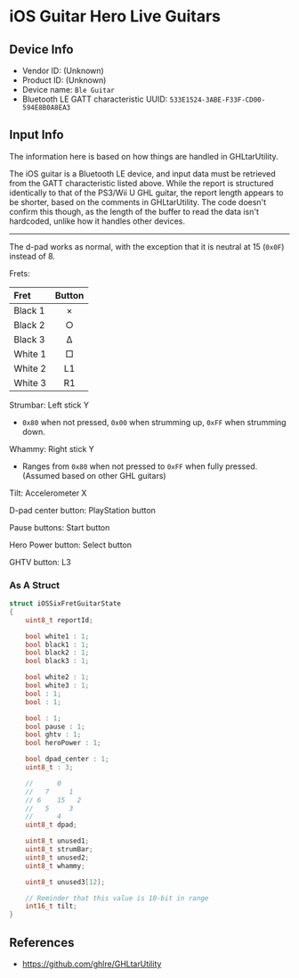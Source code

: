 # iOS Guitar Hero Live Guitars

## Device Info

- Vendor ID: (Unknown) 
- Product ID: (Unknown) 
- Device name: `Ble Guitar`
- Bluetooth LE GATT characteristic UUID: `533E1524-3ABE-F33F-CD00-594E8B0A8EA3`

## Input Info

The information here is based on how things are handled in GHLtarUtility.

The iOS guitar is a Bluetooth LE device, and input data must be retrieved from the GATT characteristic listed above. While the report is structured identically to that of the PS3/Wii U GHL guitar, the report length appears to be shorter, based on the comments in GHLtarUtility. The code doesn't confirm this though, as the length of the buffer to read the data isn't hardcoded, unlike how it handles other devices.

---

The d-pad works as normal, with the exception that it is neutral at 15 (`0x0F`) instead of 8.

Frets:

| Fret    | Button |
| :---    | :---:  |
| Black 1 | ×      |
| Black 2 | ○      |
| Black 3 | Δ      |
| White 1 | □      |
| White 2 | L1     |
| White 3 | R1     |

Strumbar: Left stick Y

- `0x80` when not pressed, `0x00` when strumming up, `0xFF` when strumming down.

Whammy: Right stick Y

- Ranges from `0x80` when not pressed to `0xFF` when fully pressed. (Assumed based on other GHL guitars)

Tilt: Accelerometer X

D-pad center button: PlayStation button

Pause buttons: Start button

Hero Power button: Select button

GHTV button: L3

### As A Struct

```cpp
struct iOSSixFretGuitarState
{
    uint8_t reportId;

    bool white1 : 1;
    bool black1 : 1;
    bool black2 : 1;
    bool black3 : 1;

    bool white2 : 1;
    bool white3 : 1;
    bool : 1;
    bool : 1;

    bool : 1;
    bool pause : 1;
    bool ghtv : 1;
    bool heroPower : 1;

    bool dpad_center : 1;
    uint8_t : 3;

    //      0
    //   7     1
    // 6    15   2
    //   5     3
    //      4
    uint8_t dpad;

    uint8_t unused1;
    uint8_t strumBar;
    uint8_t unused2;
    uint8_t whammy;

    uint8_t unused3[12];

    // Reminder that this value is 10-bit in range
    int16_t tilt;
}
```

## References

- https://github.com/ghlre/GHLtarUtility
